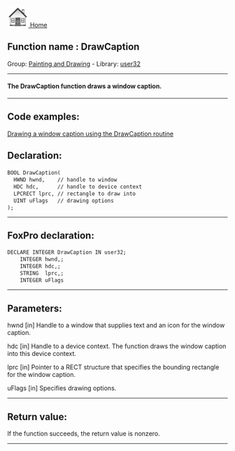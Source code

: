 [<img src="../../images/home.png"> Home ](https://github.com/VFPX/Win32API)  

## Function name : DrawCaption
Group: [Painting and Drawing](../../functions_group.md#Painting_and_Drawing)  -  Library: [user32](../../Libraries.md#user32)  
***  


#### The DrawCaption function draws a window caption.
***  


## Code examples:
[Drawing a window caption using the DrawCaption routine](../../samples/sample_238.md)  

## Declaration:
```foxpro  
BOOL DrawCaption(
  HWND hwnd,    // handle to window
  HDC hdc,      // handle to device context
  LPCRECT lprc, // rectangle to draw into
  UINT uFlags   // drawing options
);  
```  
***  


## FoxPro declaration:
```foxpro  
DECLARE INTEGER DrawCaption IN user32;
	INTEGER hwnd,;
	INTEGER hdc,;
	STRING  lprc,;
	INTEGER uFlags  
```  
***  


## Parameters:
hwnd 
[in] Handle to a window that supplies text and an icon for the window caption. 

hdc 
[in] Handle to a device context. The function draws the window caption into this device context. 

lprc 
[in] Pointer to a RECT structure that specifies the bounding rectangle for the window caption.

uFlags 
[in] Specifies drawing options.   
***  


## Return value:
If the function succeeds, the return value is nonzero.  
***  


